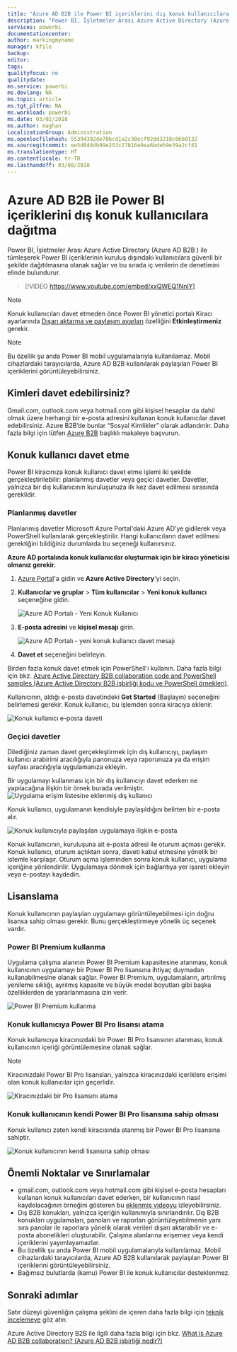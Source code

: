 ```yaml
---
title: "Azure AD B2B ile Power BI içeriklerini dış konuk kullanıcılara dağıtma"
description: "Power BI, İşletmeler Arası Azure Active Directory (Azure AD B2B ) ile tümleşerek Power BI içeriklerinin kuruluş dışındaki kullanıcılara güvenli bir şekilde dağıtılmasına olanak sağlar."
services: powerbi
documentationcenter: 
author: markingmyname
manager: kfile
backup: 
editor: 
tags: 
qualityfocus: no
qualitydate: 
ms.service: powerbi
ms.devlang: NA
ms.topic: article
ms.tgt_pltfrm: NA
ms.workload: powerbi
ms.date: 03/02/2018
ms.author: maghan
LocalizationGroup: Administration
ms.openlocfilehash: 55394392de78bcd1a2c38ecf92dd3218c8660132
ms.sourcegitcommit: ee5d044db99e253c27816e0ea6bdeb9e39a2cf41
ms.translationtype: HT
ms.contentlocale: tr-TR
ms.lasthandoff: 03/08/2018
---
```

# <a name="distribute-power-bi-content-to-external-guest-users-with-azure-ad-b2b"></a>Azure AD B2B ile Power BI içeriklerini dış konuk kullanıcılara dağıtma

Power BI, İşletmeler Arası Azure Active Directory (Azure AD B2B ) ile tümleşerek Power BI içeriklerinin kuruluş dışındaki kullanıcılara güvenli bir şekilde dağıtılmasına olanak sağlar ve bu sırada iç verilerin de denetimini elinde bulundurur.

> [!VIDEO https://www.youtube.com/embed/xxQWEQ1NnlY]

> [!NOTE]
> Konuk kullanıcıları davet etmeden önce Power BI yönetici portalı Kiracı ayarlarında [Dışarı aktarma ve paylaşım ayarları](service-admin-portal.md#export-and-sharing-settings) özelliğini **Etkinleştirmeniz** gerekir.

> [!NOTE]
> Bu özellik şu anda Power BI mobil uygulamalarıyla kullanılamaz. Mobil cihazlardaki tarayıcılarda, Azure AD B2B kullanılarak paylaşılan Power BI içeriklerini görüntüleyebilirsiniz. 

## <a name="who-can-you-invite"></a>Kimleri davet edebilirsiniz?

Gmail.com, outlook.com veya hotmail.com gibi kişisel hesaplar da dahil olmak üzere herhangi bir e-posta adresini kullanan konuk kullanıcılar davet edebilirsiniz. Azure B2B’de bunlar “Sosyal Kimlikler” olarak adlandırılır. Daha fazla bilgi için lütfen [Azure B2B](https://docs.microsoft.com/en-us/azure/active-directory/active-directory-b2b-what-is-azure-ad-b2b) başlıklı makaleye başvurun.

## <a name="invite-guest-users"></a>Konuk kullanıcı davet etme

Power BI kiracınıza konuk kullanıcı davet etme işlemi iki şekilde gerçekleştirilebilir: planlanmış davetler veya geçici davetler. Davetler, yalnızca bir dış kullanıcının kuruluşunuza ilk kez davet edilmesi sırasında gereklidir.

### <a name="planned-invites"></a>Planlanmış davetler

Planlanmış davetler Microsoft Azure Portal'daki Azure AD'ye gidilerek veya PowerShell kullanılarak gerçekleştirilir. Hangi kullanıcıların davet edilmesi gerektiğini bildiğiniz durumlarda bu seçeneği kullanırsınız. 

**Azure AD portalında konuk kullanıcılar oluşturmak için bir kiracı yöneticisi olmanız gerekir.**

1. [Azure Portal](https://portal.azure.com)'a gidin ve **Azure Active Directory**'yi seçin.

2. **Kullanıcılar ve gruplar** > **Tüm kullanıcılar** > **Yeni konuk kullanıcı** seçeneğine gidin.

    ![Azure AD Portalı - Yeni Konuk Kullanıcı](media/service-admin-azure-ad-b2b/azuread-portal-new-guest-user.png)

3. **E-posta adresini** ve **kişisel mesajı** girin.

    ![Azure AD Portalı - yeni konuk kullanıcı davet mesajı](media/service-admin-azure-ad-b2b/azuread-portal-invite-message.png)

4. **Davet et** seçeneğini belirleyin.

Birden fazla konuk davet etmek için PowerShell'i kullanın. Daha fazla bilgi için bkz. [Azure Active Directory B2B collaboration code and PowerShell samples (Azure Active Directory B2B işbirliği kodu ve PowerShell örnekleri)](https://docs.microsoft.com/azure/active-directory/active-directory-b2b-code-samples).

Kullanıcının, aldığı e-posta davetindeki **Get Started** (Başlayın) seçeneğini belirlemesi gerekir. Konuk kullanıcı, bu işlemden sonra kiracıya eklenir.

![Konuk kullanıcı e-posta daveti](media/service-admin-azure-ad-b2b/guest-user-invite-email.png)

### <a name="ad-hoc-invites"></a>Geçici davetler

Dilediğiniz zaman davet gerçekleştirmek için dış kullanıcıyı, paylaşım kullanıcı arabirimi aracılığıyla panonuza veya raporunuza ya da erişim sayfası aracılığıyla uygulamanıza ekleyin.

Bir uygulamayı kullanması için bir dış kullanıcıyı davet ederken ne yapılacağına ilişkin bir örnek burada verilmiştir.
![Uygulama erişim listesine eklenmiş dış kullanıcı](media/service-admin-azure-ad-b2b/power-bi-app-access.png)

Konuk kullanıcı, uygulamanın kendisiyle paylaşıldığını belirten bir e-posta alır.

![Konuk kullanıcıyla paylaşılan uygulamaya ilişkin e-posta](media/service-admin-azure-ad-b2b/guest-user-invite-email2.png)

Konuk kullanıcının, kuruluşuna ait e-posta adresi ile oturum açması gerekir. Konuk kullanıcı, oturum açtıktan sonra, daveti kabul etmesine yönelik bir istemle karşılaşır. Oturum açma işleminden sonra konuk kullanıcı, uygulama içeriğine yönlendirilir. Uygulamaya dönmek için bağlantıya yer işareti ekleyin veya e-postayı kaydedin.

## <a name="licensing"></a>Lisanslama

Konuk kullanıcının paylaşılan uygulamayı görüntüleyebilmesi için doğru lisansa sahip olması gerekir. Bunu gerçekleştirmeye yönelik üç seçenek vardır.

### <a name="use-power-bi-premium"></a>Power BI Premium kullanma

Uygulama çalışma alanının Power BI Premium kapasitesine atanması, konuk kullanıcının uygulamayı bir Power BI Pro lisansına ihtiyaç duymadan kullanabilmesine olanak sağlar. Power BI Premium, uygulamaların, artırılmış yenileme sıklığı, ayrılmış kapasite ve büyük model boyutları gibi başka özelliklerden de yararlanmasına izin verir.

![Power BI Premium kullanma](media/service-admin-azure-ad-b2b/license-approach1.png)

### <a name="assign-power-bi-pro-license-to-guest-user"></a>Konuk kullanıcıya Power BI Pro lisansı atama

Konuk kullanıcıya kiracınızdaki bir Power BI Pro lisansının atanması, konuk kullanıcının içeriği görüntülemesine olanak sağlar.

> [!NOTE]
> Kiracınızdaki Power BI Pro lisansları, yalnızca kiracınızdaki içeriklere erişimi olan konuk kullanıcılar için geçerlidir.

![Kiracınızdaki bir Pro lisansını atama](media/service-admin-azure-ad-b2b/license-approach2.png)

### <a name="guest-user-brings-their-own-power-bi-pro-license"></a>Konuk kullanıcının kendi Power BI Pro lisansına sahip olması

Konuk kullanıcı zaten kendi kiracısında atanmış bir Power BI Pro lisansına sahiptir.

![Konuk kullanıcının kendi lisansına sahip olması](media/service-admin-azure-ad-b2b/license-approach3.png)

## <a name="considerations-and-limitations"></a>Önemli Noktalar ve Sınırlamalar

* gmail.com, outlook.com veya hotmail.com gibi kişisel e-posta hesapları kullanan konuk kullanıcıları davet ederken, bir kullanıcının nasıl kaydolacağının örneğini gösteren bu [eklenmiş videoyu](https://docs.microsoft.com/en-us/azure/active-directory/active-directory-b2b-redemption-experience) izleyebilirsiniz.
* Dış B2B konukları, yalnızca içeriğin kullanımıyla sınırlandırılır. Dış B2B konukları uygulamaları, panoları ve raporları görüntüleyebilmenin yanı sıra panolar ile raporlara yönelik olarak verileri dışarı aktarabilir ve e-posta abonelikleri oluşturabilir. Çalışma alanlarına erişemez veya kendi içeriklerini yayımlayamazlar.
* Bu özellik şu anda Power BI mobil uygulamalarıyla kullanılamaz. Mobil cihazlardaki tarayıcılarda, Azure AD B2B kullanılarak paylaşılan Power BI içeriklerini görüntüleyebilirsiniz.
* Bağımsız bulutlarda (kamu) Power BI ile konuk kullanıcılar desteklenmez.

## <a name="next-steps"></a>Sonraki adımlar

Satır düzeyi güvenliğin çalışma şeklini de içeren daha fazla bilgi için [teknik incelemeye](https://aka.ms/powerbi-b2b-whitepaper) göz atın.

Azure Active Directory B2B ile ilgili daha fazla bilgi için bkz. [What is Azure AD B2B collaboration? (Azure AD B2B işbirliği nedir?)](https://docs.microsoft.com/azure/active-directory/active-directory-b2b-what-is-azure-ad-b2b)
